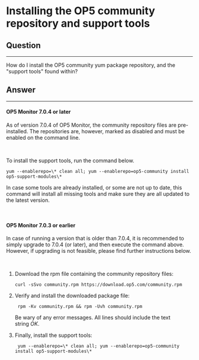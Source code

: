 # Installing the OP5 community repository and support tools

## Question

* * * * *

How do I install the OP5 community yum package repository, and the "support tools" found within?

## Answer

* * * * *

#### OP5 Monitor 7.0.4 or later

As of version 7.0.4 of OP5 Monitor, the community repository files are pre-installed. The repositories are, however, marked as disabled and must be enabled on the command line.

 

To install the support tools, run the command below.

``` {.text data-syntaxhighlighter-params="brush: text; gutter: false; theme: Confluence" data-theme="Confluence" style="brush: text; gutter: false; theme: Confluence"}
yum --enablerepo=\* clean all; yum --enablerepo=op5-community install op5-support-modules\*
```

In case some tools are already installed, or some are not up to date, this command will install all missing tools and make sure they are all updated to the latest version.

 

#### OP5 Monitor 7.0.3 or earlier

In case of running a version that is older than 7.0.4, it is recommended to simply upgrade to 7.0.4 (or later), and then execute the command above. However, if upgrading is not feasible, please find further instructions below.

 

1.  Download the rpm file containing the community repository files:

    ``` {.text data-syntaxhighlighter-params="brush: text; gutter: false; theme: Confluence" data-theme="Confluence" style="brush: text; gutter: false; theme: Confluence"}
    curl -sSvo community.rpm https://download.op5.com/community.rpm
    ```

2.  Verify and install the downloaded package file:

    ``` {.text data-syntaxhighlighter-params="brush: text; gutter: false; theme: Confluence" data-theme="Confluence" style="brush: text; gutter: false; theme: Confluence"}
     rpm -Kv community.rpm && rpm -Uvh community.rpm
    ```

    Be wary of any error messages. All lines should include the text string *OK*.

3.  Finally, install the support tools:

    ``` {.text data-syntaxhighlighter-params="brush: text; gutter: false; theme: Confluence" data-theme="Confluence" style="brush: text; gutter: false; theme: Confluence"}
     yum --enablerepo=\* clean all; yum --enablerepo=op5-community install op5-support-modules\*
    ```


